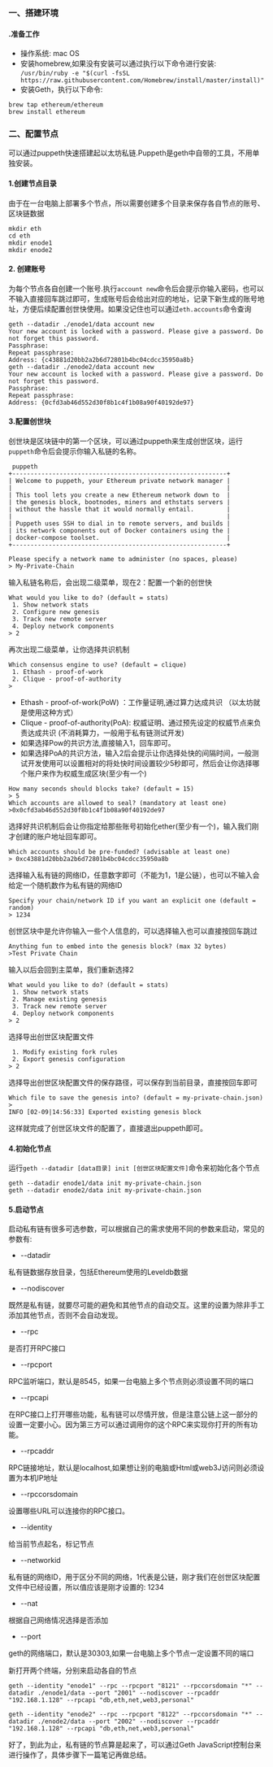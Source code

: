 ### 一、搭建环境
#### .准备工作
 - 操作系统: mac OS
 - 安装homebrew,如果没有安装可以通过执行以下命令进行安装: `/usr/bin/ruby -e "$(curl -fsSL https://raw.githubusercontent.com/Homebrew/install/master/install)"`
 - 安装Geth，执行以下命令:
``` stylus
brew tap ethereum/ethereum
brew install ethereum
```
### 二、配置节点
  可以通过puppeth快速搭建起以太坊私链.Puppeth是geth中自带的工具，不用单独安装。
  #### 1.创建节点目录
  由于在一台电脑上部署多个节点，所以需要创建多个目录来保存各自节点的账号、区块链数据
  

``` stylus
mkdir eth
cd eth
mkdir enode1
mkdir enode2
```
#### 2. 创建账号
为每个节点各自创建一个账号.执行`account new`命令后会提示你输入密码，也可以不输入直接回车跳过即可，生成账号后会给出对应的地址，记录下新生成的账号地址，方便后续配置创世快使用。如果没记住也可以通过`eth.accounts`命令查询
``` stylus
geth --datadir ./enode1/data account new
Your new account is locked with a password. Please give a password. Do not forget this password.
Passphrase: 
Repeat passphrase: 
Address: {c43881d20bb2a2b6d72801b4bc04cdcc35950a8b}
geth --datadir ./enode2/data account new
Your new account is locked with a password. Please give a password. Do not forget this password.
Passphrase: 
Repeat passphrase: 
Address: {0cfd3ab46d552d30f8b1c4f1b08a90f40192de97}
```
#### 3.配置创世块
创世块是区块链中的第一个区块，可以通过puppeth来生成创世区块，运行`puppeth`命令后会提示你输入私链的名称。
``` stylus
 puppeth 
+-----------------------------------------------------------+
| Welcome to puppeth, your Ethereum private network manager |
|                                                           |
| This tool lets you create a new Ethereum network down to  |
| the genesis block, bootnodes, miners and ethstats servers |
| without the hassle that it would normally entail.         |
|                                                           |
| Puppeth uses SSH to dial in to remote servers, and builds |
| its network components out of Docker containers using the |
| docker-compose toolset.                                   |
+-----------------------------------------------------------+

Please specify a network name to administer (no spaces, please)
> My-Private-Chain
```
输入私链名称后，会出现二级菜单，现在2：配置一个新的创世快
``` stylus
What would you like to do? (default = stats)
 1. Show network stats
 2. Configure new genesis
 3. Track new remote server
 4. Deploy network components
> 2
```
再次出现二级菜单，让你选择共识机制    
``` stylus
Which consensus engine to use? (default = clique)
 1. Ethash - proof-of-work
 2. Clique - proof-of-authority
> 
```
-  Ethash - proof-of-work(PoW) ：工作量证明,通过算力达成共识 （以太坊就是使用这种方式） 
-  Clique - proof-of-authority(PoA):  权威证明、通过预先设定的权威节点来负责达成共识 (不消耗算力，一般用于私有链测试开发) 
- 如果选择Pow的共识方法,直接输入1，回车即可。
- 如果选择PoA的共识方法，输入2后会提示让你选择处快的间隔时间，一般测试开发使用可以设置相对的将处快时间设置较少5秒即可，然后会让你选择哪个账户来作为权威生成区块(至少有一个)
``` stylus
How many seconds should blocks take? (default = 15)
> 5
Which accounts are allowed to seal? (mandatory at least one)
>0x0cfd3ab46d552d30f8b1c4f1b08a90f40192de97
```

选择好共识机制后会让你指定给那些账号初始化ether(至少有一个)，输入我们刚才创建的账户地址回车即可。
``` stylus
Which accounts should be pre-funded? (advisable at least one)
> 0xc43881d20bb2a2b6d72801b4bc04cdcc35950a8b
```
 选择输入私有链的网络ID，任意数字即可（不能为1，1是公链），也可以不输入会给定一个随机数作为私有链的网络ID  
 ``` stylus
 Specify your chain/network ID if you want an explicit one (default = random)
> 1234
 ```
创世区块中是允许你输入一些个人信息的，可以选择输入也可以直接按回车跳过
``` stylus
Anything fun to embed into the genesis block? (max 32 bytes)
>Test Private Chain
```
  输入以后会回到主菜单，我们重新选择2  
``` stylus
What would you like to do? (default = stats)
 1. Show network stats
 2. Manage existing genesis
 3. Track new remote server
 4. Deploy network components
> 2
```
  选择导出创世区块配置文件
``` stylus
 1. Modify existing fork rules
 2. Export genesis configuration
> 2
```
选择导出创世区块配置文件的保存路径，可以保存到当前目录，直接按回车即可
``` stylus
Which file to save the genesis into? (default = my-private-chain.json)
> 
INFO [02-09|14:56:33] Exported existing genesis block 
```
这样就完成了创世区块文件的配置了，直接退出puppeth即可。
#### 4.初始化节点
运行`geth --datadir [data目录] init [创世区块配置文件]`命令来初始化各个节点
``` stylus
geth --datadir enode1/data init my-private-chain.json 
geth --datadir enode2/data init my-private-chain.json 
```
#### 5.启动节点
启动私有链有很多可选参数，可以根据自己的需求使用不同的参数来启动，常见的参数有:
- --datadir

私有链数据存放目录，包括Ethereum使用的Leveldb数据

- --nodiscover

既然是私有链，就要尽可能的避免和其他节点的自动交互。这里的设置为除非手工添加其他节点，否则不会自动发现。

- --rpc

是否打开RPC接口

- --rpcport

RPC监听端口，默认是8545，如果一台电脑上多个节点则必须设置不同的端口

- --rpcapi

在RPC接口上打开哪些功能，私有链可以尽情开放，但是注意公链上这一部分的设置一定要小心。因为第三方可以通过调用你的这个RPC来实现你打开的所有功能。

- --rpcaddr

RPC链接地址，默认是localhost,如果想让别的电脑或Html或web3J访问则必须设置为本机IP地址

- --rpccorsdomain

设置哪些URL可以连接你的RPC接口。

- --identity

给当前节点起名，标记节点

- --networkid

私有链的网络ID，用于区分不同的网络，1代表是公链，刚才我们在创世区块配置文件中已经设置，所以值应该是刚才设置的: 1234

- --nat

根据自己网络情况选择是否添加

- --port

geth的网络端口，默认是30303,如果一台电脑上多个节点一定设置不同的端口

新打开两个终端，分别来启动各自的节点
``` stylus
geth --identity "enode1" --rpc --rpcport "8121" --rpccorsdomain "*" --datadir ./enode1/data --port "2001" --nodiscover --rpcaddr "192.168.1.128" --rpcapi "db,eth,net,web3,personal"

geth --identity "enode2" --rpc --rpcport "8122" --rpccorsdomain "*" --datadir ./enode2/data --port "2002" --nodiscover --rpcaddr "192.168.1.128" --rpcapi "db,eth,net,web3,personal"
```
好了，到此为止，私有链的节点算是起来了，可以通过Geth JavaScript控制台来进行操作了，具体步骤下一篇笔记再做总结。